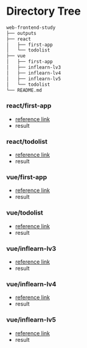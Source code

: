 # Directory Tree
```md
web-frontend-study
├── outputs
├── react
│   ├── first-app
│   └── todolist
├── vue
│   ├── first-app
│   ├── inflearn-lv3
│   ├── inflearn-lv4
│   ├── inflearn-lv5
│   └── todolist
└── README.md
```

### react/first-app
* [reference link](https://youtu.be/00yJy7W0DQE) 
* result

### react/todolist
* [reference link](https://youtu.be/LoYbN6qoQHA) 
* result

### vue/first-app
* [reference link](https://youtu.be/-tVaahsXpwk) 
* result

### vue/todolist
* [reference link](https://youtu.be/qhjxAP1hFuI) 
* result

### vue/inflearn-lv3
* [reference link](https://www.inflearn.com/course/vue-js) 
* result

### vue/inflearn-lv4
* [reference link](https://www.inflearn.com/course/vue-js-%EB%81%9D%EB%82%B4%EA%B8%B0-%EC%BA%A1%ED%8B%B4%ED%8C%90%EA%B5%90) 
* result

### vue/inflearn-lv5
* [reference link](https://www.inflearn.com/course/vue-ts) 
* result

